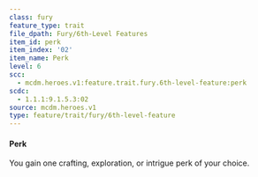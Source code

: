 ```yaml
---
class: fury
feature_type: trait
file_dpath: Fury/6th-Level Features
item_id: perk
item_index: '02'
item_name: Perk
level: 6
scc:
  - mcdm.heroes.v1:feature.trait.fury.6th-level-feature:perk
scdc:
  - 1.1.1:9.1.5.3:02
source: mcdm.heroes.v1
type: feature/trait/fury/6th-level-feature
---
```


#### Perk

You gain one crafting, exploration, or intrigue perk of your choice.
